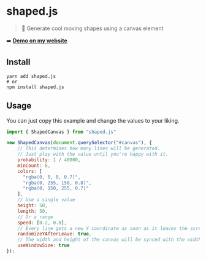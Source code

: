 # shaped.js
> 🍭 Generate cool moving shapes using a canvas element

➡️ [**Demo on my website**](https://moritzruth.de)

## Install
```shell script
yarn add shaped.js
# or
npm install shaped.js
```

## Usage
You can just copy this example and change the values to your liking.

```js
import { ShapedCanvas } from "shaped.js"

new ShapedCanvas(document.querySelector("#canvas"), {
    // This determines how many lines will be generated.
    // Just play with the value until you're happy with it.
    probability: 1 / 40000,
    minCount: 8,
    colors: [
      "rgba(0, 0, 0, 0.7)",
      "rgba(0, 255, 150, 0.8)",
      "rgba(0, 150, 255, 0.7)"
    ],
    // Use a single value
    height: 50,
    length: 50,
    // Or a range
    speed: [0.2, 0.8],
    // Every line gets a new Y coordinate as soon as it leaves the screen
    randomizeYAfterLeave: true,
    // The width and height of the canvas will be synced with the width and height of the window.
    useWindowSize: true
});
```
